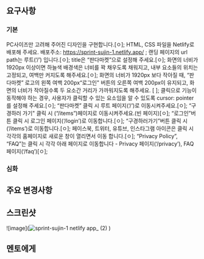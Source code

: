 ## 요구사항

### 기본
 PC사이즈만 고려해 주어진 디자인을 구현합니다.[ㅇ];
 HTML, CSS 파일을 Netlify로 배포해 주세요. 배포주소: https://sprint-sujin-1.netlify.app/ ;
 랜딩 페이지의 url path는 루트(‘/’) 입니다.[ㅇ];
 title은 “판다마켓”으로 설정해 주세요.[ㅇ];
 화면의 너비가 1920px 이상이면 하늘색 배경색은 너비를 꽉 채우도록 채워지고, 내부 요소들의 위치는 고정되고, 여백만 커지도록 해주세요.[ㅇ];
 화면의 너비가 1920px 보다 작아질 때, “판다마켓” 로고의 왼쪽 여백 200px“로그인" 버튼의 오른쪽 여백 200px이 유지되고, 
 화면의 너비가 작아질수록 두 요소간 거리가 가까워지도록 해주세요. [ ];
 클릭으로 기능이 동작해야 하는 경우, 사용자가 클릭할 수 있는 요소임을 알 수 있도록 cursor: pointer를 설정해 주세요.[ㅇ];
 “판다마켓” 클릭 시 루트 페이지(‘/’)로 이동시켜주세요.[ㅇ];
 “구경하러 가기" 클릭 시 (“/items”)페이지로 이동시켜주세요.(빈 페이지)[ㅇ];
 “로그인”버튼 클릭 시 로그인 페이지(‘/login’)로 이동합니다.[ㅇ];
 “구경하러가기”버튼 클릭 시(’/items’)로 이동합니다.[ㅇ];
 페이스북, 트위터, 유튜브, 인스타그램 아이콘은 클릭 시 각각의 홈페이지로 새로운 창이 열리면서 이동 합니다.[ㅇ];
 “Privacy Policy”, “FAQ”는 클릭 시 각각 아래 페이지로 이동합니다 - Privacy 페이지(‘/privacy’), FAQ 페이지(‘/faq’)[ㅇ];

### 심화


## 주요 변경사항


## 스크린샷

![image](![sprint-sujin-1 netlify app_ (2)](https://github.com/user-attachments/assets/7135e536-adde-4cdf-804d-3b6c6a8e85a2)
)

## 멘토에게
